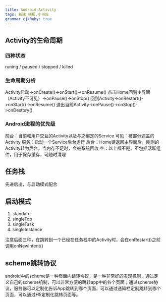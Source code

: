 ```yaml
---
title: Android-Activity
tags: 新建,模板,小书匠
grammar_cjkRuby: true
---
```


## Activity的生命周期
### 四种状态
runing / paused / stopped / killed
### 生命周期分析
Activity启动->onCreate()->onStart()->onResume()
点击Home回到主界面（Activity不可见）->onPause()->onStop()
回到Activity->onRestart()->onStart()->onResume()
退出当前Activity->onPause()->onStop()->onDestory()
### Android进程的优先级
前台：当前和用户交互的Activity以及与之绑定的Service
可见：被部分遮盖的Activity
服务：启动一个Service后台运行
后台：Home键返回主界面后，刚刚的Activity转为后台，当内存不足时，会被系统回收
空：以上都不是，不包括活跃组件，用于保存缓存，可随时清理
## 任务栈
先进后出，与启动模式配合
## 启动模式

 1. standard
 2. singleTop
 3. singleTask
 4. singleInstance
 
 注意后面三种，在跳转到一个已经在任务栈中的Activity时，会在onRestart()之前调用onNewIntent()
## scheme跳转协议
android中的scheme是一种页面内跳转协议，是一种非常好的实现机制，通过定义自己的scheme机制，可以非常方便的跳转app中的各个页面；通过scheme协议，服务器可以定制化告诉App跳转到哪个页面，可以通过通知栏定制跳转到哪个页面，可以通过H5定制化跳转页面等。